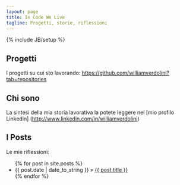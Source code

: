 ```yaml
---
layout: page
title: In Code We Live
tagline: Progetti, storie, riflessioni
---
```

{% include JB/setup %}

## Progetti
I progetti su cui sto lavorando: <https://github.com/williamverdolini?tab=repositories>

## Chi sono
La sintesi della mia storia lavorativa la potete leggere nel [mio profilo Linkedin] (http://www.linkedin.com/in/williamverdolini)

    
## I Posts

Le mie riflessioni:

<ul class="posts">
  {% for post in site.posts %}
    <li><span>{{ post.date | date_to_string }}</span> &raquo; <a href="{{ BASE_PATH }}{{ post.url }}">{{ post.title }}</a></li>
  {% endfor %}
</ul>